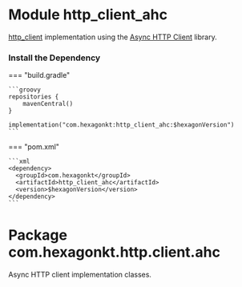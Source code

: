 
# Module http_client_ahc

[http_client] implementation using the [Async HTTP Client] library.

[http_client]: /http_client
[Async HTTP Client]: https://github.com/AsyncHttpClient/async-http-client

### Install the Dependency

=== "build.gradle"

    ```groovy
    repositories {
        mavenCentral()
    }

    implementation("com.hexagonkt:http_client_ahc:$hexagonVersion")
    ```

=== "pom.xml"

    ```xml
    <dependency>
      <groupId>com.hexagonkt</groupId>
      <artifactId>http_client_ahc</artifactId>
      <version>$hexagonVersion</version>
    </dependency>
    ```

# Package com.hexagonkt.http.client.ahc

Async HTTP client implementation classes.
